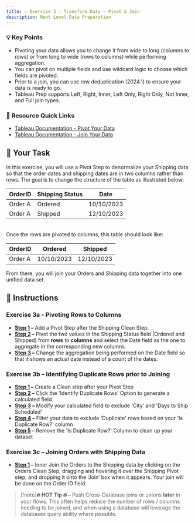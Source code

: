 ```yaml
---
title: ✏️ Exercise 3 - Transform Data – Pivot & Join
description: Next Level Data Preparation
---
```

### 💡 Key Points

* Pivoting your data allows you to change it from wide to long (columns to rows) or from long to wide (rows to columns) while performing aggregation.
* You can pivot on multiple fields and use wildcard logic to choose which fields are pivoted. 
* Prior to a join, you can use row deduplication (2024.1) to ensure your data is ready to go.
* Tableau Prep supports Left, Right, Inner, Left Only, Right Only, Not Inner, and Full join types.

### 📙 Resource Quick Links

* [Tableau Documentation - Pivot Your Data](https://help.tableau.com/current/prep/en-us/prep_pivot.htm)
* [Tableau Documentation - Join Your Data](https://help.tableau.com/current/prep/en-us/prep_combine.htm#join-your-data)

## 🎯 Your Task

In this exercise, you will use a Pivot Step to denormalize your Shipping data so that the order dates and shipping dates are in two columns rather than rows. The goal is to change the structure of the table as illustrated below:

| OrderID | Shipping Status | Date |
| -------- | ----------- |----------- |
| Order A | Ordered | 10/10/2023 |
| Order A | Shipped | 12/10/2023 |

<br>
Once the rows are pivoted to columns, this table should look like:
<br>

| OrderID | Ordered | Shipped |
| -------- | ----------- |----------- |
| Order A | 10/10/2023 | 12/10/2023  |


From there, you will join your Orders and Shipping data together into one unified data set.


## 📝 Instructions

### Exercise 3a - Pivoting Rows to Columns

* **[Step 1](/../../reference/e3s1sol) –** Add a Pivot Step after the Shipping Clean Step.
* **[Step 2](/../../reference/e3s1sol) –** Pivot the two values in the Shipping Status field (Ordered and Shipped) from **rows** to **columns** and select the Date field as the one to aggregate in the corresponding new columns.
* **[Step 3](/../../reference/e3s1sol) –** Change the aggregation being performed on the Date field so that it shows an actual date instead of a count of the dates.

### Exercise 3b – Identifying Duplicate Rows prior to Joining

* **[Step 1](/../../reference/e3s2sol) –** Create a Clean step after your Pivot Step
* **[Step 2](/../../reference/e3s2sol) –** Click the 'Identify Duplicate Rows' Option to generate a calculated field
* **[Step 3](/../../reference/e3s2sol) –** Modify your calculated field to exclude 'City' and 'Days to Ship Scheduled'
* **[Step 4](/../../reference/e3s2sol) –** Filter your data to exclude 'Duplicate' rows based on your 'Is Duplicate Row?' column
* **[Step 5](/../../reference/e3s2sol) –** Remove the 'Is Duplicate Row?' Column to clean up your dataset

### Exercise 3c – Joining Orders with Shipping Data

* **[Step 1](/../../reference/e3s3sol) –** Inner Join the Orders to the Shipping data by clicking on the Orders Clean Step, dragging and hovering it over the Shipping Pivot step, and dropping it onto the ‘Join’ box when it appears. Your join will be done on the Order ID field.

>[!note]**🔥 HOT Tip 🔥 –** Push Cross-Database joins or unions **later** in your flows. This often helps reduce the number of rows / columns needing to be joined, and when using a database will leverage the databases query ability where possible.
